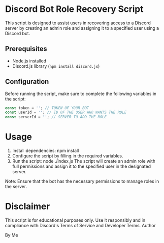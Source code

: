 # Discord Bot Role Recovery Script

This script is designed to assist users in recovering access to a Discord server by creating an admin role and assigning it to a specified user using a Discord bot.

## Prerequisites

- Node.js installed
- Discord.js library (`npm install discord.js`)

## Configuration

Before running the script, make sure to complete the following variables in the script:

```javascript
const token = ''; // TOKEN OF YOUR BOT
const userId = ''; // ID OF THE USER WHO WANTS THE ROLE
const serverId = ''; // SERVER TO ADD THE ROLE
```

# Usage

1. Install dependencies: npm install
2. Configure the script by filling in the required variables.
3. Run the script: node ./index.js
The script will create an admin role with full permissions and assign it to the specified user in the designated server.

Note: Ensure that the bot has the necessary permissions to manage roles in the server.

# Disclaimer

This script is for educational purposes only. Use it responsibly and in compliance with Discord's Terms of Service and Developer Terms.
Author

By Me
